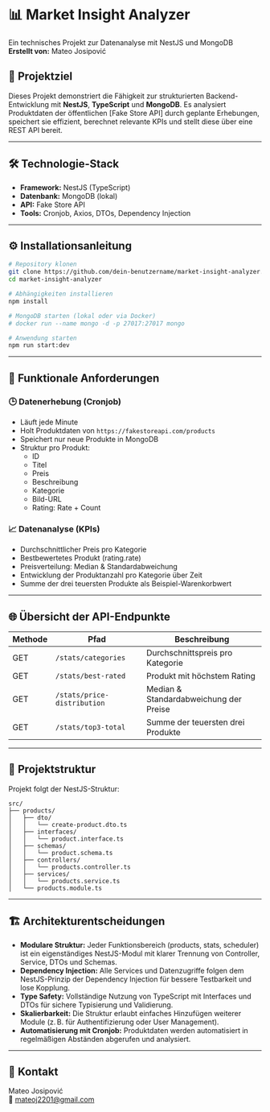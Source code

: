 # 📊 Market Insight Analyzer

Ein technisches Projekt zur Datenanalyse mit NestJS und MongoDB  
**Erstellt von:** Mateo Josipović

## 🎯 Projektziel

Dieses Projekt demonstriert die Fähigkeit zur strukturierten Backend-Entwicklung mit **NestJS**, **TypeScript** und **MongoDB**. Es analysiert Produktdaten der öffentlichen [Fake Store API] durch geplante Erhebungen, speichert sie effizient, berechnet relevante KPIs und stellt diese über eine REST API bereit.

---

## 🛠️ Technologie-Stack

- **Framework:** NestJS (TypeScript)
- **Datenbank:** MongoDB (lokal)
- **API:** Fake Store API
- **Tools:** Cronjob, Axios, DTOs, Dependency Injection

---

## ⚙️ Installationsanleitung

```bash
# Repository klonen
git clone https://github.com/dein-benutzername/market-insight-analyzer.git
cd market-insight-analyzer

# Abhängigkeiten installieren
npm install

# MongoDB starten (lokal oder via Docker)
# docker run --name mongo -d -p 27017:27017 mongo

# Anwendung starten
npm run start:dev
```

---

## 🔄 Funktionale Anforderungen

### 🕒 Datenerhebung (Cronjob)
- Läuft jede Minute
- Holt Produktdaten von `https://fakestoreapi.com/products`
- Speichert nur neue Produkte in MongoDB
- Struktur pro Produkt:
  - ID
  - Titel
  - Preis
  - Beschreibung
  - Kategorie
  - Bild-URL
  - Rating: Rate + Count

### 📈 Datenanalyse (KPIs)
- Durchschnittlicher Preis pro Kategorie
- Bestbewertetes Produkt (rating.rate)
- Preisverteilung: Median & Standardabweichung
- Entwicklung der Produktanzahl pro Kategorie über Zeit
- Summe der drei teuersten Produkte als Beispiel-Warenkorbwert

---

## 🌐 Übersicht der API-Endpunkte

| Methode | Pfad                          | Beschreibung                                |
|--------|-------------------------------|---------------------------------------------|
| GET    | `/stats/categories`           | Durchschnittspreis pro Kategorie            |
| GET    | `/stats/best-rated`           | Produkt mit höchstem Rating                 |
| GET    | `/stats/price-distribution`   | Median & Standardabweichung der Preise      |
| GET    | `/stats/top3-total`           | Summe der teuersten drei Produkte           |

---

## 🧠 Projektstruktur

Projekt folgt der NestJS-Struktur:

```
src/
├── products/
│   ├── dto/
│   │   └── create-product.dto.ts
│   ├── interfaces/
│   │   └── product.interface.ts
│   ├── schemas/
│   │   └── product.schema.ts
│   ├── controllers/
│   │   └── products.controller.ts
│   ├── services/
│   │   └── products.service.ts
│   └── products.module.ts
```

---

## 🏗️ Architekturentscheidungen

- **Modulare Struktur:** Jeder Funktionsbereich (products, stats, scheduler) ist ein eigenständiges NestJS-Modul mit klarer Trennung von Controller, Service, DTOs und Schemas.
- **Dependency Injection:** Alle Services und Datenzugriffe folgen dem NestJS-Prinzip der Dependency Injection für bessere Testbarkeit und lose Kopplung.
- **Type Safety:** Vollständige Nutzung von TypeScript mit Interfaces und DTOs für sichere Typisierung und Validierung.
- **Skalierbarkeit:** Die Struktur erlaubt einfaches Hinzufügen weiterer Module (z. B. für Authentifizierung oder User Management).
- **Automatisierung mit Cronjob:** Produktdaten werden automatisiert in regelmäßigen Abständen abgerufen und analysiert.

---

## 🤝 Kontakt

Mateo Josipović  
📧 mateoj2201@gmail.com
